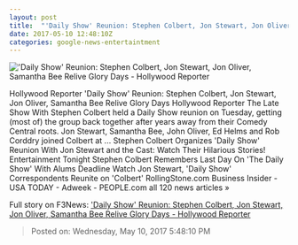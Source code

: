 ```yaml
---
layout: post
title:  "'Daily Show' Reunion: Stephen Colbert, Jon Stewart, Jon Oliver, Samantha Bee Relive Glory Days - Hollywood Reporter"
date: 2017-05-10 12:48:10Z
categories: google-news-entertaintment
---
```


!['Daily Show' Reunion: Stephen Colbert, Jon Stewart, Jon Oliver, Samantha Bee Relive Glory Days - Hollywood Reporter](http://cdn2.thr.com/sites/default/files/2017/05/c_bghsexcaix5aq_0.jpg)

Hollywood Reporter 'Daily Show' Reunion: Stephen Colbert, Jon Stewart, Jon Oliver, Samantha Bee Relive Glory Days Hollywood Reporter The Late Show With Stephen Colbert held a Daily Show reunion on Tuesday, getting (most of) the group back together after years away from their Comedy Central roots. Jon Stewart, Samantha Bee, John Oliver, Ed Helms and Rob Corddry joined Colbert at ... Stephen Colbert Organizes 'Daily Show' Reunion With Jon Stewart and the Cast: Watch Their Hilarious Stories! Entertainment Tonight Stephen Colbert Remembers Last Day On 'The Daily Show' With Alums Deadline Watch Jon Stewart, 'Daily Show' Correspondents Reunite on 'Colbert' RollingStone.com Business Insider - USA TODAY - Adweek - PEOPLE.com all 120 news articles »


Full story on F3News: ['Daily Show' Reunion: Stephen Colbert, Jon Stewart, Jon Oliver, Samantha Bee Relive Glory Days - Hollywood Reporter](http://www.f3nws.com/n/GBmEWH)

> Posted on: Wednesday, May 10, 2017 5:48:10 PM
